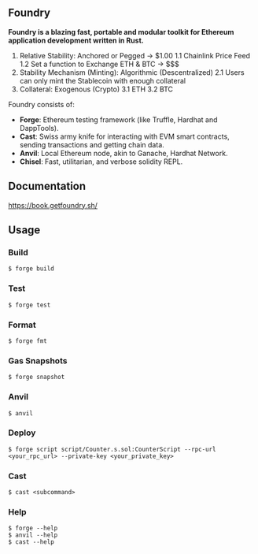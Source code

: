 ## Foundry

**Foundry is a blazing fast, portable and modular toolkit for Ethereum application development written in Rust.**

1. Relative Stability: Anchored or Pegged -> $1.00
	1.1 Chainlink Price Feed
	1.2 Set a function to Exchange ETH & BTC -> $$$
2. Stability Mechanism (Minting): Algorithmic (Descentralized)
	2.1 Users can only mint the Stablecoin with enough collateral
3. Collateral: Exogenous (Crypto)
	3.1 ETH
	3.2 BTC

Foundry consists of:

-   **Forge**: Ethereum testing framework (like Truffle, Hardhat and DappTools).
-   **Cast**: Swiss army knife for interacting with EVM smart contracts, sending transactions and getting chain data.
-   **Anvil**: Local Ethereum node, akin to Ganache, Hardhat Network.
-   **Chisel**: Fast, utilitarian, and verbose solidity REPL.

## Documentation

https://book.getfoundry.sh/

## Usage

### Build

```shell
$ forge build
```

### Test

```shell
$ forge test
```

### Format

```shell
$ forge fmt
```

### Gas Snapshots

```shell
$ forge snapshot
```

### Anvil

```shell
$ anvil
```

### Deploy

```shell
$ forge script script/Counter.s.sol:CounterScript --rpc-url <your_rpc_url> --private-key <your_private_key>
```

### Cast

```shell
$ cast <subcommand>
```

### Help

```shell
$ forge --help
$ anvil --help
$ cast --help
```

